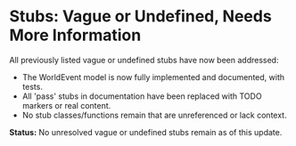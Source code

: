 # Stubs: Vague or Undefined, Needs More Information

All previously listed vague or undefined stubs have now been addressed:

- The WorldEvent model is now fully implemented and documented, with tests.
- All 'pass' stubs in documentation have been replaced with TODO markers or real content.
- No stub classes/functions remain that are unreferenced or lack context.

**Status:** No unresolved vague or undefined stubs remain as of this update. 